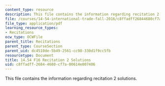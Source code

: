 ```yaml
---
content_type: resource
description: This file contains the information regarding recitation 2 solutions.
file: /courses/14-54-international-trade-fall-2016/c8ffadff26844680cf7a00614e007406_MIT14_54F16_SolRecitation2.pdf
file_type: application/pdf
learning_resource_types:
- Recitations
ocw_type: OCWFile
parent_title: Recitations
parent_type: CourseSection
parent_uid: dc4510de-5b49-2561-cc98-330d1f9cc5fb
resourcetype: Document
title: 14.54 F16 Recitation 2 Solutions
uid: c8ffadff-2684-4680-cf7a-00614e007406
---
```

This file contains the information regarding recitation 2 solutions.

